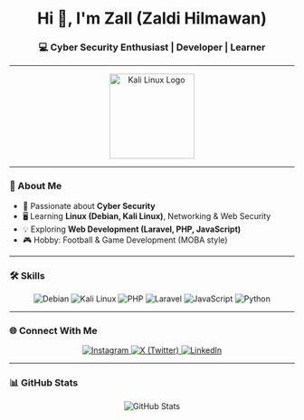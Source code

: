 <h1 align="center">Hi 👋, I'm Zall (Zaldi Hilmawan)</h1>
<h3 align="center">💻 Cyber Security Enthusiast | Developer | Learner</h3>

---

<p align="center">
  <img src="https://upload.wikimedia.org/wikipedia/commons/2/2b/Kali-dragon-icon.svg" alt="Kali Linux Logo" width="150" style="display:block; margin: 0 auto;"/>
</p>

---

### 🚀 About Me
- 🔐 Passionate about **Cyber Security**  
- 🖥️ Learning **Linux (Debian, Kali Linux)**, Networking & Web Security  
- 💡 Exploring **Web Development (Laravel, PHP, JavaScript)**  
- 🎮 Hobby: Football & Game Development (MOBA style)

---

### 🛠️ Skills
<div align="center">
  <img src="https://img.shields.io/badge/Linux-Debian-blue?logo=debian&logoColor=white" alt="Debian"/>
  <img src="https://img.shields.io/badge/KaliLinux-black?logo=kali-linux&logoColor=white" alt="Kali Linux"/>
  <img src="https://img.shields.io/badge/PHP-777BB4?logo=php&logoColor=white" alt="PHP"/>
  <img src="https://img.shields.io/badge/Laravel-FF2D20?logo=laravel&logoColor=white" alt="Laravel"/>
  <img src="https://img.shields.io/badge/JavaScript-F7DF1E?logo=javascript&logoColor=black" alt="JavaScript"/>
  <img src="https://img.shields.io/badge/Python-3776AB?logo=python&logoColor=white" alt="Python"/>
</div>

---

### 🌐 Connect With Me
<p align="center">
  <a href="https://www.instagram.com/zaldi._11?igsh=MTZqaWYzbGlnaXoyMA==" target="_blank">
    <img src="https://img.shields.io/badge/Instagram-E4405F?logo=instagram&logoColor=white" alt="Instagram"/>
  </a>
  <a href="https://x.com/ZallFSH_10?t=bPhCORWOW6COTNxZW9sG6A&s=09" target="_blank">
    <img src="https://img.shields.io/badge/X-black?logo=x&logoColor=white" alt="X (Twitter)"/>
  </a>
  <a href="https://www.linkedin.com/in/zaldi-hilmawan-045188360?utm_source=share&utm_campaign=share_via&utm_content=profile&utm_medium=android_app" target="_blank">
    <img src="https://img.shields.io/badge/LinkedIn-0A66C2?logo=linkedin&logoColor=white" alt="LinkedIn"/>
  </a>
</p>

---

### 📊 GitHub Stats
<p align="center">
  <img src="https://github-readme-stats.vercel.app/api?username=your-github-username&show_icons=true&theme=radical" alt="GitHub Stats"/>
</p>

